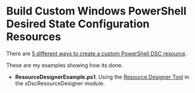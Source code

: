 # Build Custom Windows PowerShell Desired State Configuration Resources

There are [5 different ways to create a custom PowerShell DSC resource][Fiveways].

These are my examples showing how its done.

- **ResourceDesignerExample.ps1**. Using the [Resource Designer Tool][ResourceDesigner] in the xDscResourceDesigner module.


<!-- LINKS -->
[Fiveways]: https://msdn.microsoft.com/en-us/powershell/dsc/authoringResource
[ResourceDesigner]: https://msdn.microsoft.com/en-us/powershell/dsc/authoringresourcemofdesigner